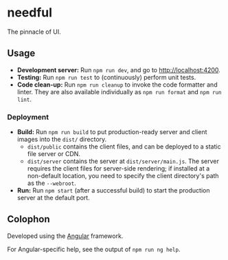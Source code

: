 # needful

The pinnacle of UI.

## Usage

- **Development server:** Run `npm run dev`, and go to <http://localhost:4200>.
- **Testing:** Run `npm run test` to (continuously) perform unit tests.
- **Code clean-up:** Run `npm run cleanup` to invoke the code formatter and
  linter. They are also available individually as `npm run format` and
  `npm run lint`.

### Deployment

- **Build:** Run `npm run build` to put production-ready server and client
  images into the `dist/` directory.
  - `dist/public` contains the client files, and can be deployed to a static
    file server or CDN.
  - `dist/server` contains the server at `dist/server/main.js`. The server
    requires the client files for server-side rendering; if installed at a
    non-default location, you need to specify the client directory's path as the
    `--webroot`.
- **Run:** Run `npm start` (after a successful build) to start the production
  server at the default port.

## Colophon

Developed using the [Angular](https://angular.io) framework.

For Angular-specific help, see the output of `npm run ng help`.
